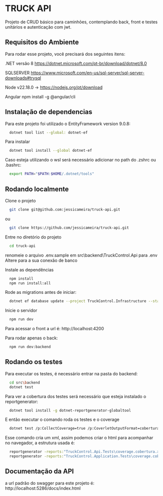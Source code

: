 
# TRUCK API

Projeto de CRUD básico para caminhões, contemplando back, front e testes unitários e autenticação com jwt.


## Requisitos do Ambiente

Para rodar esse projeto, você precisará dos seguintes itens:

.NET versão 8 https://dotnet.microsoft.com/pt-br/download/dotnet/8.0

SQLSERVER https://www.microsoft.com/en-us/sql-server/sql-server-downloads#trysql

Node v22.18.0 -> https://nodejs.org/pt/download

Angular npm install -g @angular/cli
## Instalação de dependencias

Para este projeto foi utilizado o EntityFramework version 9.0.8: 
```bash
  dotnet tool list --global: dotnet-ef 
```

Para instalar
```bash
  dotnet tool install --global dotnet-ef
```

Caso esteja utilizando o wsl será necessário adicionar no path do .zshrc ou .bashrc:
```bash
  export PATH="$PATH:$HOME/.dotnet/tools"
```

    
## Rodando localmente

Clone o projeto

```bash
  git clone git@github.com:jessicameira/truck-api.git
```
ou

```bash
  git clone https://github.com/jessicameira/truck-api.git
```

Entre no diretório do projeto

```bash
  cd truck-api
```
renomeie o arquivo .env.sample em src\backend\TruckControl.Api para .env
Altere para a sua conexão de banco

Instale as dependências

```bash
  npm install
  npm run install:all
```

Rode as migrations antes de iniciar:
```bash
  dotnet ef database update --project TruckControl.Infrastructure --startup-project TruckControl.Api
```

Inicie o servidor

```bash
  npm run dev
```
Para acessar o front a url é: http://localhost:4200

Para rodar apenas o back:
```bash
  npm run dev:backend
```
## Rodando os testes

Para executar os testes, é necessário entrar na pasta do backend:

```bash
  cd src\backend
  dotnet test
```
Para ver a cobertura dos testes será necessário que esteja instalado o reportgenerator:
```bash
  dotnet tool install -g dotnet-reportgenerator-globaltool
```

E então executar o comando roda os testes e o coverage
```bash
  dotnet test /p:CollectCoverage=true /p:CoverletOutputFormat=cobertura
```

Esse comando cria um xml, assim podemos criar o html para acompanhar no navegador, a estrutura usada é:
```bash
  reportgenerator -reports:"TruckControl.Api.Tests\coverage.cobertura.xml" -targetdir:"coveragereport" -reporttypes:Html
  reportgenerator -reports:"TruckControl.Application.Tests\coverage.cobertura.xml" -targetdir:"coveragereport" -reporttypes:Html
```

## Documentação da API

a url padrão do swagger para este projeto é: http://localhost:5286/docs/index.html




